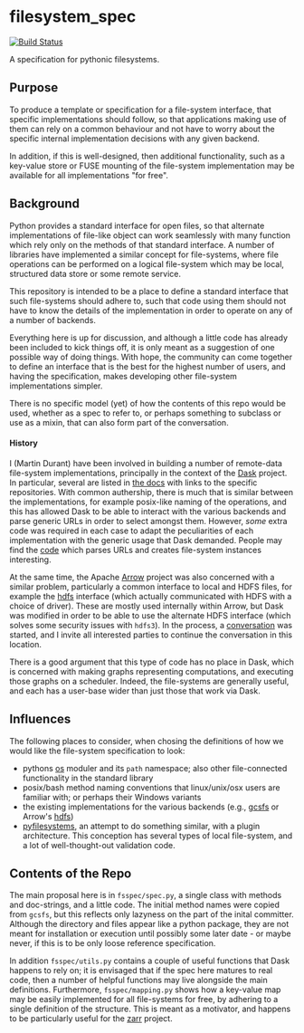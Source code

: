# filesystem_spec

[![Build Status](https://travis-ci.org/martindurant/filesystem_spec.svg?branch=master)](https://travis-ci.org/martindurant/filesystem_spec)

A specification for pythonic filesystems.

## Purpose

To produce a template or specification for a file-system interface, that specific implementations should follow,
so that applications making use of them can rely on a common behaviour and not have to worry about the specific
internal implementation decisions with any given backend.

In addition, if this is well-designed, then additional functionality, such as a key-value store or FUSE
mounting of the file-system implementation may be available for all implementations "for free".

## Background

Python provides a standard interface for open files, so that alternate implementations of file-like object can
work seamlessly with many function which rely only on the methods of that standard interface. A number of libraries
have implemented a similar concept for file-systems, where file operations can be performed on a logical file-system
which may be local, structured data store or some remote service. 

This repository is intended to be a place to define a standard interface that such file-systems should adhere to,
such that code using them should not have to know the details of the implementation in order to operate on any of
a number of backends.

Everything here is up for discussion, and although a little code has already been included to kick things off, it
is only meant as a suggestion of one possible way of doing things. With hope, the community can come together to
define an interface that is the best for the highest number of users, and having the specification, makes developing
other file-system implementations simpler.

There is no specific model (yet) of how the contents of this repo would be used, whether as a spec to refer to,
or perhaps something to subclass or use as a mixin, that can also form part of the conversation.

#### History

I (Martin Durant) have been involved in building a number of remote-data file-system implementations, principally
in the context of the [Dask](http://dask.pydata.org/en/latest/) project. In particular, several are listed
in [the docs](http://dask.pydata.org/en/latest/remote-data-services.html) with links to the specific repositories.
With common authership, there is much that is similar between the implementations, for example posix-like naming
of the operations, and this has allowed Dask to be able to interact with the various backends and parse generic
URLs in order to select amongst them. However, *some* extra code was required in each case to adapt the peculiarities
of each implementation with the generic usage that Dask demanded. People may find the 
[code](https://github.com/dask/dask/blob/master/dask/bytes/core.py#L266) which parses URLs and creates file-system
instances interesting.

At the same time, the Apache [Arrow](https://arrow.apache.org/) project was also concerned with a similar problem,
particularly a common interface to local and HDFS files, for example the 
[hdfs](https://arrow.apache.org/docs/python/filesystems.html) interface (which actually communicated with HDFS
with a choice of driver). These are mostly used internally within Arrow, but Dask was modified in order to be able 
to use the alternate HDFS interface (which solves some security issues with `hdfs3`). In the process, a 
[conversation](https://github.com/dask/dask/issues/2880)
was started, and I invite all interested parties to continue the conversation in this location.

There is a good argument that this type of code has no place in Dask, which is concerned with making graphs 
representing computations, and executing those graphs on a scheduler. Indeed, the file-systems are generally useful,
and each has a user-base wider than just those that work via Dask.

## Influences

The following places to consider, when chosing the definitions of how we would like the file-system specification 
to look:

- pythons [os](https://docs.python.org/3/library/os.html) moduler and its `path` namespace; also other file-connected
  functionality in the standard library
- posix/bash method naming conventions that linux/unix/osx users are familiar with; or perhaps their Windows variants
- the existing implementations for the various backends (e.g., 
  [gcsfs](http://gcsfs.readthedocs.io/en/latest/api.html#gcsfs.core.GCSFileSystem) or Arrow's 
  [hdfs](https://arrow.apache.org/docs/python/filesystems.html#hdfs-api))
- [pyfilesystems](https://docs.pyfilesystem.org/en/latest/index.html), an attempt to do something similar, with a 
  plugin architecture. This conception has several types of local file-system, and a lot of well-thought-out
  validation code.
  
## Contents of the Repo

The main proposal here is in `fsspec/spec.py`, a single class with methods and doc-strings, and a little code. The
initial method names were copied from `gcsfs`, but this reflects only lazyness on the part of the inital committer.
Although the directory and files appear like a python package, they are not meant for installation or execution
until possibly some later date - or maybe never, if this is to be only loose reference specification.

In addition `fsspec/utils.py` contains a couple of useful functions that Dask happens to rely on; it is envisaged
that if the spec here matures to real code, then a number of helpful functions may live alongside the main
definitions. Furthermore, `fsspec/mapping.py` shows how a key-value map may be easily implemented for all file-systems
for free, by adhering to a single definition of the structure. This is meant as a motivator, and happens to be
particularly useful for the [zarr](https://zarr.readthedocs.io) project.
